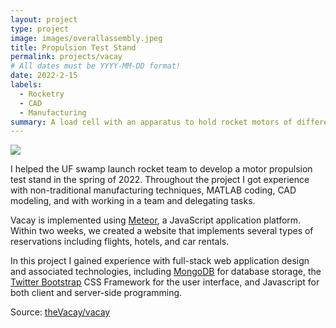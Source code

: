 ```yaml
---
layout: project
type: project
image: images/overallassembly.jpeg
title: Propulsion Test Stand
permalink: projects/vacay
# All dates must be YYYY-MM-DD format!
date: 2022-2-15
labels:
  - Rocketry
  - CAD
  - Manufacturing
summary: A load cell with an apparatus to hold rocket motors of different sizes to measure their thrust output.
---
```


<img class="ui medium right floated rounded image" src="../images/vacay-home-page.png">

I helped the UF swamp launch rocket team to develop a motor propulsion test stand in the spring of 2022. Throughout the project I got experience with non-traditional manufacturing techniques, MATLAB coding, CAD modeling, and with working in a team and delegating tasks.

Vacay is implemented using [Meteor](http://meteor.com), a JavaScript application platform. Within two weeks, we created a website that implements several types of reservations including flights, hotels, and car rentals.

In this project I gained experience with full-stack web application design and associated technologies, including [MongoDB](http://mongodb.com) for database storage, the [Twitter Bootstrap](http://getbootstrap.com/) CSS Framework for the user interface, and Javascript for both client and server-side programming. 
 
Source: <a href="https://github.com/theVacay/vacay"><i class="large github icon"></i>theVacay/vacay</a>

